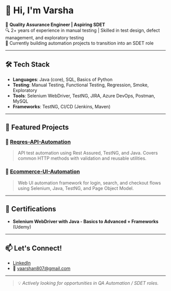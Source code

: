 # 👋 Hi, I'm Varsha

🎯 **Quality Assurance Engineer | Aspiring SDET**  
🔍 2+ years of experience in manual testing | Skilled in test design, defect management, and exploratory testing  
🚀 Currently building automation projects to transition into an SDET role

---

## 🛠️ Tech Stack

- **Languages**: Java (core), SQL, Basics of Python  
- **Testing**: Manual Testing, Functional Testing, Regression, Smoke, Exploratory  
- **Tools**: Selenium WebDriver, TestNG, JIRA, Azure DevOps, Postman, MySQL  
- **Frameworks**: TestNG, CI/CD (Jenkins, Maven)

---

## 📁 Featured Projects

### 🔹 [Reqres-API-Automation](https://github.com/Varsha801/RestAssuredTutorial.git)
> API test automation using Rest Assured, TestNG, and Java. Covers common HTTP methods with validation and reusable utilities.

### 🔹 [Ecommerce-UI-Automation](https://github.com/Varsha801/AutomationCICD.git)
> Web UI automation framework for login, search, and checkout flows using Selenium, Java, TestNG, and Page Object Model.

---

## 📜 Certifications
- **Selenium WebDriver with Java - Basics to Advanced + Frameworks** (Udemy)

---

## 📫 Let's Connect!
- [LinkedIn](https://www.linkedin.com/in/varsha-n-93095821b)
- 📧 vaarshan807@gmail.com

---

> 💡 *Actively looking for opportunities in QA Automation / SDET roles.*

